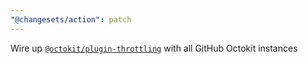 ```yaml
---
"@changesets/action": patch
---
```


Wire up [`@octokit/plugin-throttling`](https://github.com/octokit/plugin-throttling.js) with all GitHub Octokit instances
